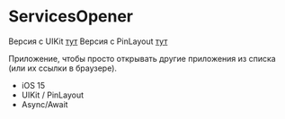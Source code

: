 # ServicesOpener

Версия с UIKit [тут](https://github.com/poliorang/ServicesOpener/tree/main/ServicesOpener) 
Версия с PinLayout [тут](https://github.com/poliorang/ServicesOpener/tree/main/ServicesOpenerWithPinLayout)

Приложение, чтобы просто открывать другие приложения из списка (или их ссылки в браузере).

- iOS 15
- UIKit / PinLayout
- Async/Await
